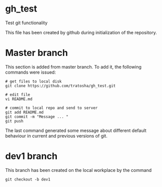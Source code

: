 # gh_test
Test git functionality

This file has been created by github during initialization of the repository. 

# Master branch
This section is added from master branch. To add it, the following commands were issued:

    # get files to local disk
    git clone https://github.com/tratosha/gh_test.git

    # edit file
    vi README.md

    # commit to local repo and send to server
    git add README.md
    git commit -m "Message ... "
    git push 

The last command generated some message about different default behaviour in current and previous versions of git.
    


# dev1 branch
This branch has been created on the local workplace by the command

    git checkout -b dev1



